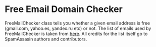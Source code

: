 Free Email Domain Checker
=========================

FreeMailChecker class tells you whether a given email address is free (gmail.com, yahoo.es, yandex.ru etc) or not.
The list of emails used by FreeMailChecker is taken from [here](http://svn.apache.org/repos/asf/spamassassin/trunk/rules/20_freemail_domains.cf).
All credits for the list itself go to SpamAssasin authors and contributors.
